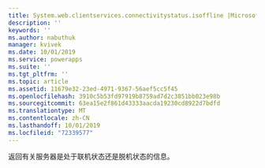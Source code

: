 ```yaml
---
title: System.web.clientservices.connectivitystatus.isoffline |Microsoft Docs
description: ''
keywords: ''
ms.author: nabuthuk
manager: kvivek
ms.date: 10/01/2019
ms.service: powerapps
ms.suite: ''
ms.tgt_pltfrm: ''
ms.topic: article
ms.assetid: 11679e32-23ed-4971-9367-56aef5cc5f45
ms.openlocfilehash: 3910c5b53fd97919b8759ad7d2c3851bb023e98b
ms.sourcegitcommit: 63ea15e2f861d43333aacda19230cd8922d7bdfd
ms.translationtype: MT
ms.contentlocale: zh-CN
ms.lasthandoff: 10/01/2019
ms.locfileid: "72339577"
---
```

返回有关服务器是处于联机状态还是脱机状态的信息。
